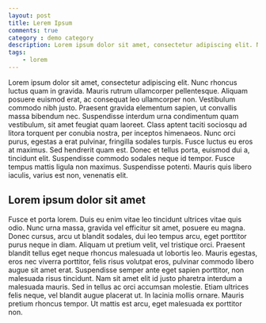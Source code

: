 ```yaml
---
layout: post
title: Lerem Ipsum
comments: true
category : demo category
description: Lorem ipsum dolor sit amet, consectetur adipiscing elit. Nunc rhoncus luctus quam in gravida. Mauris rutrum ullamcorper pellentesque. 
tags:
    - lorem
---
```


Lorem ipsum dolor sit amet, consectetur adipiscing elit. Nunc rhoncus luctus quam in gravida. Mauris rutrum ullamcorper pellentesque. Aliquam posuere euismod erat, ac consequat leo ullamcorper non. Vestibulum commodo nibh justo. Praesent gravida elementum sapien, ut convallis massa bibendum nec. Suspendisse interdum urna condimentum quam vestibulum, sit amet feugiat quam laoreet. Class aptent taciti sociosqu ad litora torquent per conubia nostra, per inceptos himenaeos. Nunc orci purus, egestas a erat pulvinar, fringilla sodales turpis. Fusce luctus eu eros at maximus. Sed hendrerit quam est. Donec et tellus porta, euismod dui a, tincidunt elit. Suspendisse commodo sodales neque id tempor. Fusce tempus mattis ligula non maximus. Suspendisse potenti. Mauris quis libero iaculis, varius est non, venenatis elit.

## Lorem ipsum dolor sit amet

Fusce et porta lorem. Duis eu enim vitae leo tincidunt ultrices vitae quis odio. Nunc urna massa, gravida vel efficitur sit amet, posuere eu magna. Donec cursus, arcu ut blandit sodales, dui leo tempus arcu, eget porttitor purus neque in diam. Aliquam ut pretium velit, vel tristique orci. Praesent blandit tellus eget neque rhoncus malesuada ut lobortis leo. Mauris egestas, eros nec viverra porttitor, felis risus volutpat eros, pulvinar commodo libero augue sit amet erat. Suspendisse semper ante eget sapien porttitor, non malesuada risus tincidunt. Nam sit amet elit id justo pharetra interdum a malesuada mauris. Sed in tellus ac orci accumsan molestie. Etiam ultrices felis neque, vel blandit augue placerat ut. In lacinia mollis ornare. Mauris pretium rhoncus tempor. Ut mattis est arcu, eget malesuada ex porttitor non.
